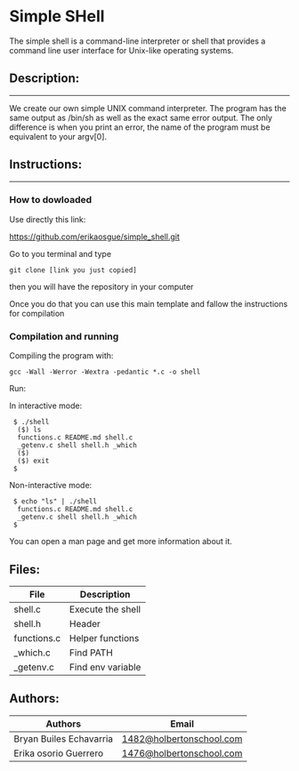 # Simple SHell

The simple shell is a command-line interpreter or shell that provides a command line user interface for Unix-like operating systems.

## Description:

---

We create our own simple UNIX command interpreter. The program has the same output as /bin/sh as well as the exact same error output. The only difference is when you print an error, the name of the program must be equivalent to your argv[0].

## Instructions:

---

### How to dowloaded

Use directly this link:

https://github.com/erikaosgue/simple_shell.git

Go to you terminal and type

    git clone [link you just copied]

then you will have the repository in your computer

Once you do that you can use this main template and fallow the instructions for compilation

### Compilation and running

Compiling the program with:

    gcc -Wall -Werror -Wextra -pedantic *.c -o shell

Run:

In interactive mode:

     $ ./shell
      ($) ls
      functions.c README.md shell.c
      _getenv.c shell shell.h _which
      ($)
      ($) exit
     $

Non-interactive mode:

     $ echo "ls" | ./shell
      functions.c README.md shell.c
      _getenv.c shell shell.h _which
     $

You can open a man page and get more information about it.

## Files:

| File        | Description       |
| ----------- | ----------------- |
| shell.c     | Execute the shell |
| shell.h     | Header            |
| functions.c | Helper functions  |
| \_which.c   | Find PATH         |
| \_getenv.c  | Find env variable |

## Authors:

| Authors                 | Email                    |
| ----------------------- | ------------------------ |
| Bryan Builes Echavarria | 1482@holbertonschool.com |
| Erika osorio Guerrero   | 1476@holbertonschool.com |
